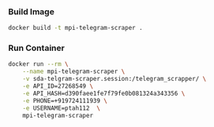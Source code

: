 ### Build Image
```bash
docker build -t mpi-telegram-scraper .
```

### Run Container
```bash
docker run --rm \
    --name mpi-telegram-scraper \
    -v sda-telgram-scraper.session:/telegram_scrapper/ \
    -e API_ID=27268549 \
    -e API_HASH=d390faee1fe7f79fe0b081324a343356 \
    -e PHONE=+919724111939 \
    -e USERNAME=ptah112  \
    mpi-telegram-scraper
```
